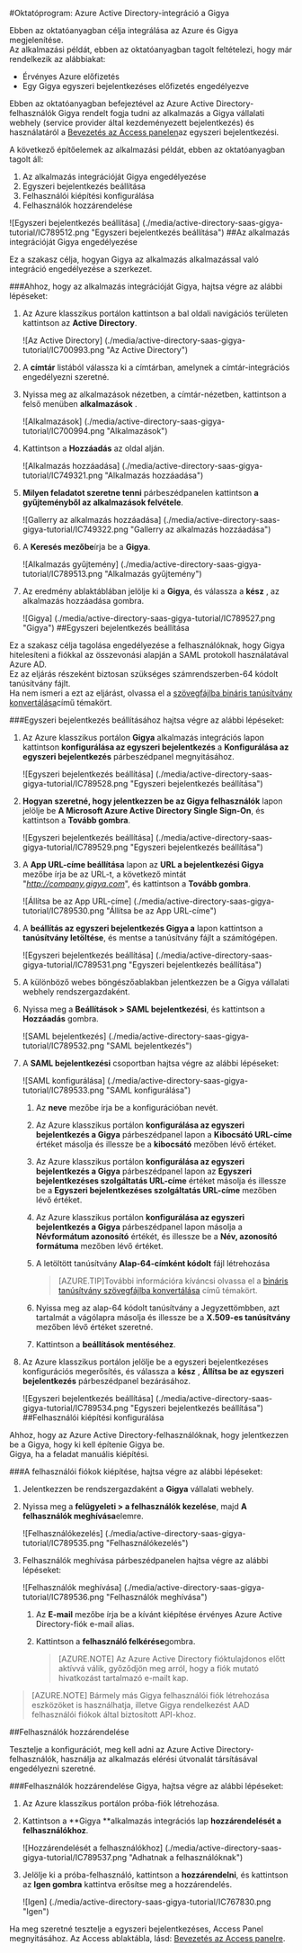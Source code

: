 <properties 
    pageTitle="Oktatóprogram: Azure Active Directory-integráció a Gigya |} Microsoft Azure" 
    description="Megtudhatja, hogyan használhatja a Gigya az Azure Active Directory ahhoz, hogy az egyszeri bejelentkezés, automatikus kiépítési és az egyéb!" 
    services="active-directory" 
    authors="jeevansd"  
    documentationCenter="na" 
    manager="femila"/>
<tags 
    ms.service="active-directory" 
    ms.devlang="na" 
    ms.topic="article" 
    ms.tgt_pltfrm="na" 
    ms.workload="identity" 
    ms.date="09/01/2016" 
    ms.author="jeedes" />

#<a name="tutorial-azure-active-directory-integration-with-gigya"></a>Oktatóprogram: Azure Active Directory-integráció a Gigya
  
Ebben az oktatóanyagban célja integrálása az Azure és Gigya megjelenítése.  
Az alkalmazási példát, ebben az oktatóanyagban tagolt feltételezi, hogy már rendelkezik az alábbiakat:

-   Érvényes Azure előfizetés
-   Egy Gigya egyszeri bejelentkezéses előfizetés engedélyezve
  
Ebben az oktatóanyagban befejeztével az Azure Active Directory-felhasználók Gigya rendelt fogja tudni az alkalmazás a Gigya vállalati webhely (service provider által kezdeményezett bejelentkezés) és használatáról a [Bevezetés az Access panelen](active-directory-saas-access-panel-introduction.md)az egyszeri bejelentkezési.
  
A következő építőelemek az alkalmazási példát, ebben az oktatóanyagban tagolt áll:

1.  Az alkalmazás integrációját Gigya engedélyezése
2.  Egyszeri bejelentkezés beállítása
3.  Felhasználói kiépítési konfigurálása
4.  Felhasználók hozzárendelése

![Egyszeri bejelentkezés beállítása] (./media/active-directory-saas-gigya-tutorial/IC789512.png "Egyszeri bejelentkezés beállítása")
##<a name="enabling-the-application-integration-for-gigya"></a>Az alkalmazás integrációját Gigya engedélyezése
  
Ez a szakasz célja, hogyan Gigya az alkalmazás alkalmazással való integráció engedélyezése a szerkezet.

###<a name="to-enable-the-application-integration-for-gigya-perform-the-following-steps"></a>Ahhoz, hogy az alkalmazás integrációját Gigya, hajtsa végre az alábbi lépéseket:

1.  Az Azure klasszikus portálon kattintson a bal oldali navigációs területen kattintson az **Active Directory**.

    ![Az Active Directory] (./media/active-directory-saas-gigya-tutorial/IC700993.png "Az Active Directory")

2.  A **címtár** listából válassza ki a címtárban, amelynek a címtár-integrációs engedélyezni szeretné.

3.  Nyissa meg az alkalmazások nézetben, a címtár-nézetben, kattintson a felső menüben **alkalmazások** .

    ![Alkalmazások] (./media/active-directory-saas-gigya-tutorial/IC700994.png "Alkalmazások")

4.  Kattintson a **Hozzáadás** az oldal alján.

    ![Alkalmazás hozzáadása] (./media/active-directory-saas-gigya-tutorial/IC749321.png "Alkalmazás hozzáadása")

5.  **Milyen feladatot szeretne tenni** párbeszédpanelen kattintson **a gyűjteményből az alkalmazások felvétele**.

    ![Gallerry az alkalmazás hozzáadása] (./media/active-directory-saas-gigya-tutorial/IC749322.png "Gallerry az alkalmazás hozzáadása")

6.  A **Keresés mezőbe**írja be a **Gigya**.

    ![Alkalmazás gyűjtemény] (./media/active-directory-saas-gigya-tutorial/IC789513.png "Alkalmazás gyűjtemény")

7.  Az eredmény ablaktáblában jelölje ki a **Gigya**, és válassza a **kész** , az alkalmazás hozzáadása gombra.

    ![Gigya] (./media/active-directory-saas-gigya-tutorial/IC789527.png "Gigya")
##<a name="configuring-single-sign-on"></a>Egyszeri bejelentkezés beállítása
  
Ez a szakasz célja tagolása engedélyezése a felhasználóknak, hogy Gigya hitelesíteni a fiókkal az összevonási alapján a SAML protokoll használatával Azure AD.  
Ez az eljárás részeként biztosan szükséges számrendszerben-64 kódolt tanúsítvány fájlt.  
Ha nem ismeri a ezt az eljárást, olvassa el a [szövegfájlba bináris tanúsítvány konvertálása](http://youtu.be/PlgrzUZ-Y1o)című témakört.

###<a name="to-configure-single-sign-on-perform-the-following-steps"></a>Egyszeri bejelentkezés beállításához hajtsa végre az alábbi lépéseket:

1.  Az Azure klasszikus portálon **Gigya** alkalmazás integrációs lapon kattintson **konfigurálása az egyszeri bejelentkezés** a **Konfigurálása az egyszeri bejelentkezés** párbeszédpanel megnyitásához.

    ![Egyszeri bejelentkezés beállítása] (./media/active-directory-saas-gigya-tutorial/IC789528.png "Egyszeri bejelentkezés beállítása")

2.  **Hogyan szeretné, hogy jelentkezzen be az Gigya felhasználók** lapon jelölje be **A Microsoft Azure Active Directory Single Sign-On**, és kattintson a **Tovább gombra**.

    ![Egyszeri bejelentkezés beállítása] (./media/active-directory-saas-gigya-tutorial/IC789529.png "Egyszeri bejelentkezés beállítása")

3.  A **App URL-címe beállítása** lapon az **URL a bejelentkezési Gigya** mezőbe írja be az URL-t, a következő mintát "*http://company.gigya.com*", és kattintson a **Tovább gombra**.

    ![Állítsa be az App URL-címe] (./media/active-directory-saas-gigya-tutorial/IC789530.png "Állítsa be az App URL-címe")

4.  A **beállítás az egyszeri bejelentkezés Gigya a** lapon kattintson a **tanúsítvány letöltése**, és mentse a tanúsítvány fájlt a számítógépen.

    ![Egyszeri bejelentkezés beállítása] (./media/active-directory-saas-gigya-tutorial/IC789531.png "Egyszeri bejelentkezés beállítása")

5.  A különböző webes böngészőablakban jelentkezzen be a Gigya vállalati webhely rendszergazdaként.

6.  Nyissa meg a **Beállítások \> SAML bejelentkezési**, és kattintson a **Hozzáadás** gombra.

    ![SAML bejelentkezés] (./media/active-directory-saas-gigya-tutorial/IC789532.png "SAML bejelentkezés")

7.  A **SAML bejelentkezési** csoportban hajtsa végre az alábbi lépéseket:

    ![SAML konfigurálása] (./media/active-directory-saas-gigya-tutorial/IC789533.png "SAML konfigurálása")

    1.  Az **neve** mezőbe írja be a konfigurációban nevét.
    2.  Az Azure klasszikus portálon **konfigurálása az egyszeri bejelentkezés a Gigya** párbeszédpanel lapon a **Kibocsátó URL-címe** értéket másolja és illessze be a **kibocsátó** mezőben lévő értéket.
    3.  Az Azure klasszikus portálon **konfigurálása az egyszeri bejelentkezés a Gigya** párbeszédpanel lapon az **Egyszeri bejelentkezéses szolgáltatás URL-címe** értéket másolja és illessze be a **Egyszeri bejelentkezéses szolgáltatás URL-címe** mezőben lévő értéket.
    4.  Az Azure klasszikus portálon **konfigurálása az egyszeri bejelentkezés a Gigya** párbeszédpanel lapon másolja a **Névformátum azonosító** értékét, és illessze be a **Név, azonosító formátuma** mezőben lévő értéket.
    5.  A letöltött tanúsítvány **Alap-64-címként kódolt** fájl létrehozása
        
        >[AZURE.TIP]További információra kíváncsi olvassa el a [bináris tanúsítvány szövegfájlba konvertálása](http://youtu.be/PlgrzUZ-Y1o) című témakört.

    6.  Nyissa meg az alap-64 kódolt tanúsítvány a Jegyzettömbben, azt tartalmát a vágólapra másolja és illessze be a **X.509-es tanúsítvány** mezőben lévő értéket szeretné.
    7.  Kattintson a **beállítások mentéséhez**.

8.  Az Azure klasszikus portálon jelölje be a egyszeri bejelentkezéses konfigurációs megerősítés, és válassza a **kész** , **Állítsa be az egyszeri bejelentkezés** párbeszédpanel bezárásához.

    ![Egyszeri bejelentkezés beállítása] (./media/active-directory-saas-gigya-tutorial/IC789534.png "Egyszeri bejelentkezés beállítása")
##<a name="configuring-user-provisioning"></a>Felhasználói kiépítési konfigurálása
  
Ahhoz, hogy az Azure Active Directory-felhasználóknak, hogy jelentkezzen be a Gigya, hogy ki kell építenie Gigya be.  
Gigya, ha a feladat manuális kiépítési.

###<a name="to-provision-a-user-accounts-perform-the-following-steps"></a>A felhasználói fiókok kiépítése, hajtsa végre az alábbi lépéseket:

1.  Jelentkezzen be rendszergazdaként a **Gigya** vállalati webhely.

2.  Nyissa meg a **felügyeleti \> a felhasználók kezelése**, majd **A felhasználók meghívása**elemre.

    ![Felhasználókezelés] (./media/active-directory-saas-gigya-tutorial/IC789535.png "Felhasználókezelés")

3.  Felhasználók meghívása párbeszédpanelen hajtsa végre az alábbi lépéseket:

    ![Felhasználók meghívása] (./media/active-directory-saas-gigya-tutorial/IC789536.png "Felhasználók meghívása")

    1.  Az **E-mail** mezőbe írja be a kívánt kiépítése érvényes Azure Active Directory-fiók e-mail alias.
    2.  Kattintson a **felhasználó felkérése**gombra.
    
        >[AZURE.NOTE] Az Azure Active Directory fióktulajdonos előtt aktívvá válik, győződjön meg arról, hogy a fiók mutató hivatkozást tartalmazó e-mailt kap.

>[AZURE.NOTE] Bármely más Gigya felhasználói fiók létrehozása eszközöket is használhatja, illetve Gigya rendelkezést AAD felhasználói fiókok által biztosított API-khoz.

##<a name="assigning-users"></a>Felhasználók hozzárendelése
  
Tesztelje a konfigurációt, meg kell adni az Azure Active Directory-felhasználók, használja az alkalmazás elérési útvonalát társításával engedélyezni szeretné.

###<a name="to-assign-users-to-gigya-perform-the-following-steps"></a>Felhasználók hozzárendelése Gigya, hajtsa végre az alábbi lépéseket:

1.  Az Azure klasszikus portálon próba-fiók létrehozása.

2.  Kattintson a **Gigya **alkalmazás integrációs lap **hozzárendelését a felhasználókhoz**.

    ![Hozzárendelését a felhasználókhoz] (./media/active-directory-saas-gigya-tutorial/IC789537.png "Adhatnak a felhasználóknak")

3.  Jelölje ki a próba-felhasználó, kattintson a **hozzárendelni**, és kattintson az **Igen gombra** kattintva erősítse meg a hozzárendelés.

    ![Igen] (./media/active-directory-saas-gigya-tutorial/IC767830.png "Igen")
  
Ha meg szeretné tesztelje a egyszeri bejelentkezéses, Access Panel megnyitásához. Az Access ablaktábla, lásd: [Bevezetés az Access panelre](active-directory-saas-access-panel-introduction.md).